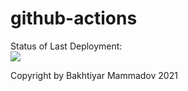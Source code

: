 # github-actions

Status of Last Deployment:<br>
<img src="https://github.com/atilla-666/github-actions/workflows/My-GitHubActions-Basics/badge.svg?branch=main"><br>

Copyright by Bakhtiyar Mammadov 2021

